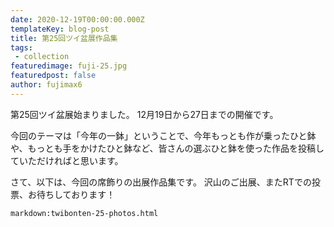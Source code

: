 ```yaml
---
date: 2020-12-19T00:00:00.000Z
templateKey: blog-post
title: 第25回ツイ盆展作品集
tags:
 - collection
featuredimage: fuji-25.jpg
featuredpost: false
author: fujimax6
---
```

第25回ツイ盆展始まりました。
12月19日から27日までの開催です。

今回のテーマは「今年の一鉢」ということで、今年もっとも作が乗ったひと鉢や、もっとも手をかけたひと鉢など、皆さんの選ぶひと鉢を使った作品を投稿していただければと思います。

さて、以下は、今回の席飾りの出展作品集です。
沢山のご出展、またRTでの投票、お待ちしております！


`markdown:twibonten-25-photos.html`
